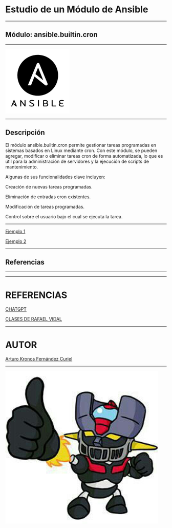 # Estudio de un Módulo de Ansible
***

## Módulo: ansible.builtin.cron

***

![img](img/img1.png)

***

## Descripción

El módulo ansible.builtin.cron permite gestionar tareas programadas en sistemas basados en Linux mediante cron. Con este módulo, se pueden agregar, modificar o eliminar tareas cron de forma automatizada, lo que es útil para la administración de servidores y la ejecución de scripts de mantenimiento.

Algunas de sus funcionalidades clave incluyen:

Creación de nuevas tareas programadas.

Eliminación de entradas cron existentes.

Modificación de tareas programadas.

Control sobre el usuario bajo el cual se ejecuta la tarea.

***

[Ejemplo 1 ](ejmeplo1.md)

[Ejemplo 2 ](ejemplo2.md)

***

## Referencias

***

***

# REFERENCIAS

 [CHATGPT](https://www.chatgpt.com)
 
 [CLASES DE RAFAEL VIDAL](https://blogsaverroes.juntadeandalucia.es/iesrodrigocaro/)

***

 # AUTOR
 [Arturo Kronos Fernández Curiel ](https://github.com/ArturoKronos)
 
***

 ![maz](img/maz.jpg)
